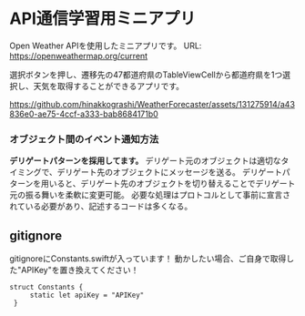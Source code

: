 # API通信学習用ミニアプリ
Open Weather APIを使用したミニアプリです。
URL: https://openweathermap.org/current

選択ボタンを押し、遷移先の47都道府県のTableViewCellから都道府県を1つ選択し、天気を取得することができるアプリです。


https://github.com/hinakkograshi/WeatherForecaster/assets/131275914/a43836e0-ae75-4ccf-a333-bab8684171b0

### オブジェクト間のイベント通知方法
**デリゲートパターンを採用してます。**
デリゲート元のオブジェクトは適切なタイミングで、デリゲート先のオブジェクトにメッセージを送る。
デリゲートパターンを用いると、デリゲート先のオブジェクトを切り替えることでデリゲート元の振る舞いを柔軟に変更可能。
必要な処理はプロトコルとして事前に宣言されている必要があり、記述するコードは多くなる。

## gitignore
gitignoreにConstants.swiftが入っています！
動かしたい場合、ご自身で取得した"APIKey"を置き換えてください！
```
struct Constants {
     static let apiKey = "APIKey"
 }
```
